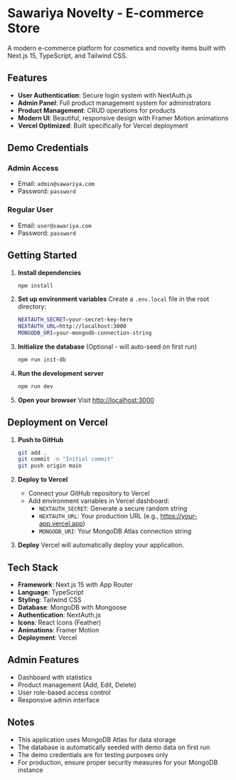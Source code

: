 # Sawariya Novelty - E-commerce Store

A modern e-commerce platform for cosmetics and novelty items built with Next.js 15, TypeScript, and Tailwind CSS.

## Features

- **User Authentication**: Secure login system with NextAuth.js
- **Admin Panel**: Full product management system for administrators
- **Product Management**: CRUD operations for products
- **Modern UI**: Beautiful, responsive design with Framer Motion animations
- **Vercel Optimized**: Built specifically for Vercel deployment

## Demo Credentials

### Admin Access
- Email: `admin@sawariya.com`
- Password: `password`

### Regular User
- Email: `user@sawariya.com`
- Password: `password`

## Getting Started

1. **Install dependencies**
   ```bash
   npm install
   ```

2. **Set up environment variables**
   Create a `.env.local` file in the root directory:
   ```bash
   NEXTAUTH_SECRET=your-secret-key-here
   NEXTAUTH_URL=http://localhost:3000
   MONGODB_URI=your-mongodb-connection-string
   ```

3. **Initialize the database** (Optional - will auto-seed on first run)
   ```bash
   npm run init-db
   ```

4. **Run the development server**
   ```bash
   npm run dev
   ```

5. **Open your browser**
   Visit [http://localhost:3000](http://localhost:3000)

## Deployment on Vercel

1. **Push to GitHub**
   ```bash
   git add .
   git commit -m "Initial commit"
   git push origin main
   ```

2. **Deploy to Vercel**
   - Connect your GitHub repository to Vercel
   - Add environment variables in Vercel dashboard:
     - `NEXTAUTH_SECRET`: Generate a secure random string
     - `NEXTAUTH_URL`: Your production URL (e.g., https://your-app.vercel.app)
     - `MONGODB_URI`: Your MongoDB Atlas connection string

3. **Deploy**
   Vercel will automatically deploy your application.

## Tech Stack

- **Framework**: Next.js 15 with App Router
- **Language**: TypeScript
- **Styling**: Tailwind CSS
- **Database**: MongoDB with Mongoose
- **Authentication**: NextAuth.js
- **Icons**: React Icons (Feather)
- **Animations**: Framer Motion
- **Deployment**: Vercel

## Admin Features

- Dashboard with statistics
- Product management (Add, Edit, Delete)
- User role-based access control
- Responsive admin interface

## Notes

- This application uses MongoDB Atlas for data storage
- The database is automatically seeded with demo data on first run
- The demo credentials are for testing purposes only
- For production, ensure proper security measures for your MongoDB instance
